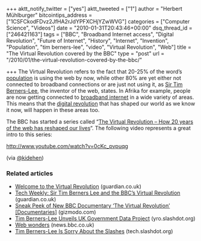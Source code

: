 +++
aktt_notify_twitter = ["yes"]
aktt_tweeted = ["1"]
author = "Herbert Mühlburger"
bitcointips_address = ["1CSFCkodFDvz2JfHA2rJdYPFXCHjYZwWVG"]
categories = ["Computer Science", "Videos"]
date = "2010-01-31T20:43:46+00:00"
dsq_thread_id = ["246421163"]
tags = ["BBC", "Broadband Internet access", "Digital Revolution", "Future of Internet", "History", "Internet", "Invention", "Population", "tim berners-lee", "video", "Virtual Revolution", "Web"]
title = "The Virtual Revolution covered by the BBC"
type = "post"
url = "/2010/01/the-virtual-revolution-covered-by-the-bbc/"

+++
The Virtual Revolution refers to the fact that 20-25% of the word&#8217;s <a class="zem_slink" title="Population" href="http://en.wikipedia.org/wiki/Population" rel="wikipedia">population</a> is using the web by now, while other 80% are yet either not connected to broadband connections or are just not using it, as <a title="Sir Tim Berners-Lee" href="http://www.w3.org/People/Berners-Lee/" target="_blank">Sir Tim Berners-Lee</a>, the inventor of the web, states. In Afrika for example, people are now getting connected to <a class="zem_slink" title="Broadband Internet access" href="http://en.wikipedia.org/wiki/Broadband_Internet_access" rel="wikipedia">broadband internet</a> in a wide variety of areas. This means that the <a class="zem_slink" title="Digital Revolution" href="http://en.wikipedia.org/wiki/Digital_Revolution" rel="wikipedia">digital revolution</a> that has shaped our world as we know it now, will happen in these areas too.

The BBC has started a series called &#8220;<a title="The Virtual Revolution" href="http://www.bbc.co.uk/virtualrevolution/" target="_blank">The Virtual Revolution &#8211; How 20 years of the web has reshaped our lives</a>&#8220;. The following video represents a great intro to this series:

http://www.youtube.com/watch?v=0cKc_pvpuqg

(via <a title="@kidehen" href="http://twitter.com/kidehen/status/8461318780" target="_blank">@kidehen</a>)

### Related articles

  * [Welcome to the Virtual Revolution][1] (guardian.co.uk)
  * [Tech Weekly: Sir Tim Berners Lee and the BBC&#8217;s Virtual Revolution][2] (guardian.co.uk)
  * [Sneak Peek of New BBC Documentary &#8216;The Virtual Revolution&#8217; [Documentaries]][3] (gizmodo.com)
  * [Tim Berners-Lee Unveils UK Government Data Project][4] (yro.slashdot.org)
  * [Web wonders][5] (news.bbc.co.uk)
  * [Tim Berners-Lee Is Sorry About the Slashes][6] (tech.slashdot.org)

 [1]: http://r.zemanta.com/?u=http%3A//www.guardian.co.uk/technology/blog/2010/jan/29/virtual-revolution-bbc-aleks-krotoski&a=12296617&rid=62a180be-af18-48b0-a2eb-aabb71fdc0a0&e=38a5b5f0f934ea24c3c58f30db730e2d
 [2]: http://r.zemanta.com/?u=http%3A//www.guardian.co.uk/technology/blog/audio/2010/jan/26/tech-weekly-tim-berners-lee-free-government-data-virtual-revolution&a=12126421&rid=62a180be-af18-48b0-a2eb-aabb71fdc0a0&e=575ab0c695a870cb60a2fc1049087505
 [3]: http://gizmodo.com/5453788/sneak-peek-of-new-bbc-documentary-the-virtual-revolution
 [4]: http://yro.slashdot.org/story/10/01/21/1525238/Tim-Berners-Lee-Unveils-UK-Government-Data-Project?from=rss
 [5]: http://news.bbc.co.uk/go/rss/-/2/hi/technology/8485833.stm
 [6]: http://tech.slashdot.org/story/09/10/14/1219215/Tim-Berners-Lee-Is-Sorry-About-the-Slashes?from=rss